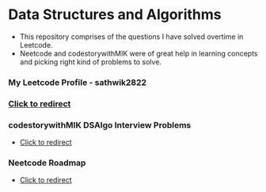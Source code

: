 # Data Structures and Algorithms

- This repository comprises of the questions I have solved overtime in Leetcode.
- Neetcode and codestorywithMIK were of great help in learning concepts and picking right kind of problems to solve.

### My Leetcode Profile - sathwik2822
### [Click to redirect](https://https://leetcode.com/u/sathwik2822/)

### codestorywithMIK DSAlgo Interview Problems
- [Click to redirect](https://github.com/MAZHARMIK/Interview_DS_Algo/)

### Neetcode Roadmap
- [Click to redirect](https://neetcode.io/roadmap)



  

  
